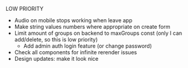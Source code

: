 LOW PRIORITY

- Audio on mobile stops working when leave app
- Make string values numbers where appropriate on create form
- Limit amount of groups on backend to maxGroups const (only I can add/delete,
  so this is low priority)
  - Add admin auth login feature (or change password)
- Check all components for infinite rerender issues
- Design updates: make it look nice
